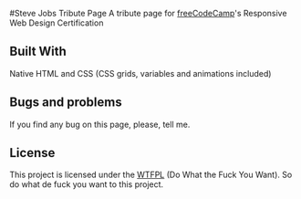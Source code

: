 #Steve Jobs Tribute Page
A tribute page for [freeCodeCamp](https://www.freecodecamp.org/)'s Responsive Web Design Certification

## Built With
Native HTML and CSS (CSS grids, variables and animations included)

## Bugs and problems
If you find any bug on this page, please, tell me.

## License
This project is licensed under the [WTFPL](http://www.wtfpl.net/) (Do What the Fuck You Want). So do what de fuck you want to this project.